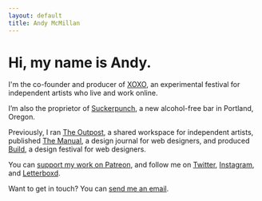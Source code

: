 ```yaml
---
layout: default
title: Andy McMillan
---
```


# Hi, my name is Andy.

I'm the co-founder and producer of [XOXO](https://xoxofest.com), an experimental festival for independent artists who live and work online. 

I’m also the proprietor of [Suckerpunch](https://suckerpunchpdx.com), a new alcohol-free bar in Portland, Oregon.

Previously, I ran [The Outpost](http://outpostpdx.com), a shared workspace for independent artists, published [The Manual](http://alwaysreadthemanual.com), a design journal for web designers, and produced [Build](http://buildconf.com), a design festival for web designers.

You can [support my work on Patreon](http://patreon.com/andymcmillan), and follow me on [Twitter](https://twitter.com/andymcmillan), [Instagram](https://instagram.com/goodonpaper), and [Letterboxd](https://letterboxd.com/andymcmillan). 

Want to get in touch? You can [send me an email](mailto:hi@andymcmillan.com).
